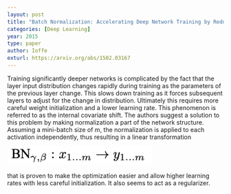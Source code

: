 ```yaml
---
layout: post
title: "Batch Normalization: Accelerating Deep Network Training by Reducing Internal Covariate Shift"
categories: [Deep Learning]
year: 2015
type: paper
author: Ioffe
exturl: https://arxiv.org/abs/1502.03167
---
```


Training significantly deeper networks is complicated by the fact that the layer input distribution changes rapidly during training as the parameters of the previous layer change. This slows down training as it forces subsequent layers to adjust for the change in distribution. Ultimately this requires more careful weight initialization and a lower learning rate. This phenomenon is referred to as the internal covariate shift. The authors suggest a solution to this problem by making normalization a part of the network structure. Assuming a mini-batch size of m, the normalization is applied to each activation independently, thus resulting in a linear transformation

![](/images/batchnorm.png)

that is proven to make the optimization easier and allow higher learning rates with less careful initialization. It also seems to act as a regularizer. 

